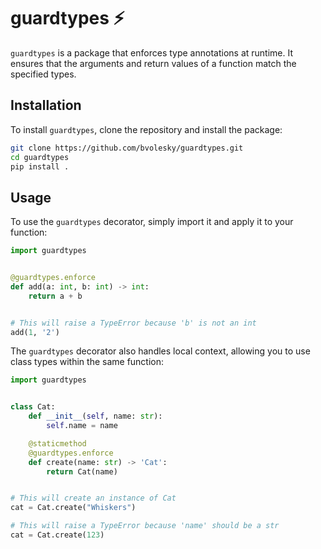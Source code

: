 # guardtypes ⚡

`guardtypes` is a package that enforces type annotations at runtime. It ensures that the arguments and return values of a function match the specified types.

## Installation

To install `guardtypes`, clone the repository and install the package:

```bash
git clone https://github.com/bvolesky/guardtypes.git
cd guardtypes
pip install .
```

## Usage

To use the `guardtypes` decorator, simply import it and apply it to your function:

```python
import guardtypes


@guardtypes.enforce
def add(a: int, b: int) -> int:
    return a + b


# This will raise a TypeError because 'b' is not an int
add(1, '2')
```

The `guardtypes` decorator also handles local context, allowing you to use class types within the same function:

```python
import guardtypes


class Cat:
    def __init__(self, name: str):
        self.name = name

    @staticmethod
    @guardtypes.enforce
    def create(name: str) -> 'Cat':
        return Cat(name)


# This will create an instance of Cat
cat = Cat.create("Whiskers")

# This will raise a TypeError because 'name' should be a str
cat = Cat.create(123)
```
